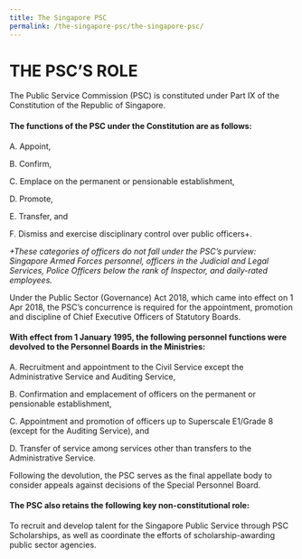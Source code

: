 ```yaml
---
title: The Singapore PSC
permalink: /the-singapore-psc/the-singapore-psc/
---
```

# **THE PSC’S ROLE**

The Public Service Commission (PSC) is constituted under Part IX of the Constitution of the Republic of Singapore.


#### **The functions of the PSC under the Constitution are as follows:**

A.	Appoint,

B.	Confirm,

C.	Emplace on the permanent or pensionable establishment,

D.	Promote,

E.	Transfer, and

F.	Dismiss and exercise disciplinary control over public officers+. 

*+These categories of officers do not fall under the PSC’s purview: Singapore Armed Forces personnel, officers in the Judicial and Legal Services, Police Officers below the rank of Inspector, and daily-rated employees.* 


Under the Public Sector (Governance) Act 2018, which came into effect on 1 Apr 2018, the PSC’s concurrence is required for the appointment, promotion and discipline of Chief Executive Officers of Statutory Boards.


#### **With effect from 1 January 1995, the following personnel functions were devolved to the Personnel Boards in the Ministries:**

A.	Recruitment and appointment to the Civil Service except the Administrative Service and Auditing Service,

B.	Confirmation and emplacement of officers on the permanent or pensionable establishment,
  
C.	Appointment and promotion of officers up to Superscale E1/Grade 8 (except for the Auditing Service), and

D.	Transfer of service among services other than transfers to the Administrative Service.

Following the devolution, the PSC serves as the final appellate body to consider appeals against decisions of the Special Personnel Board. 


#### **The PSC also retains the following key non-constitutional role:**

To recruit and develop talent for the Singapore Public Service through PSC Scholarships, as well as coordinate the efforts of scholarship-awarding public sector agencies.
